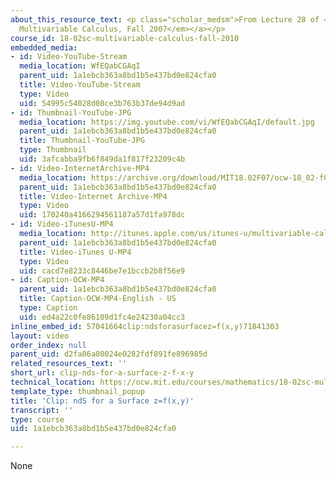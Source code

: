 ```yaml
---
about_this_resource_text: <p class="scholar_medsm">From Lecture 28 of <a href="http://ocw.mit.edu/courses/mathematics/18-02-multivariable-calculus-fall-2007/video-lectures/"><em>18.02
  Multivariable Calculus, Fall 2007</em></a></p>
course_id: 18-02sc-multivariable-calculus-fall-2010
embedded_media:
- id: Video-YouTube-Stream
  media_location: WfEQabCGAqI
  parent_uid: 1a1ebcb363a8bd1b5e437bd0e824cfa0
  title: Video-YouTube-Stream
  type: Video
  uid: 54995c54028d08ce3b763b37de94d9ad
- id: Thumbnail-YouTube-JPG
  media_location: https://img.youtube.com/vi/WfEQabCGAqI/default.jpg
  parent_uid: 1a1ebcb363a8bd1b5e437bd0e824cfa0
  title: Thumbnail-YouTube-JPG
  type: Thumbnail
  uid: 3afcabba9fb6f849da1f817f23209c4b
- id: Video-InternetArchive-MP4
  media_location: https://archive.org/download/MIT18.02F07/ocw-18_02-f07-lec28_300k.mp4
  parent_uid: 1a1ebcb363a8bd1b5e437bd0e824cfa0
  title: Video-Internet Archive-MP4
  type: Video
  uid: 170240a4166294561187a57d1fa978dc
- id: Video-iTunesU-MP4
  media_location: http://itunes.apple.com/us/itunes-u/multivariable-calculus-spring/id354869122
  parent_uid: 1a1ebcb363a8bd1b5e437bd0e824cfa0
  title: Video-iTunes U-MP4
  type: Video
  uid: cacd7e8233c8446be7e1bccb2b8f56e9
- id: Caption-OCW-MP4
  parent_uid: 1a1ebcb363a8bd1b5e437bd0e824cfa0
  title: Caption-OCW-MP4-English - US
  type: Caption
  uid: ed4a22c0fe86109d1fc4e24230a04cc3
inline_embed_id: 57041664clip:ndsforasurfacez=f(x,y)71841303
layout: video
order_index: null
parent_uid: d2fa06a08024e0282fdf891fe896985d
related_resources_text: ''
short_url: clip-nds-for-a-surface-z-f-x-y
technical_location: https://ocw.mit.edu/courses/mathematics/18-02sc-multivariable-calculus-fall-2010/4.-triple-integrals-and-surface-integrals-in-3-space/part-b-flux-and-the-divergence-theorem/session-82-nds-for-a-surface-z-f-x-y/clip-nds-for-a-surface-z-f-x-y
template_type: thumbnail_popup
title: 'Clip: ndS for a Surface z=f(x,y)'
transcript: ''
type: course
uid: 1a1ebcb363a8bd1b5e437bd0e824cfa0

---
```

None